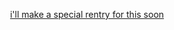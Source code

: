 <p align="center">
  <a href="https://rentry.co/holyspawn><img src="https://files.catbox.moe/b4bfli.jpeg">
    i'll make a special rentry for this soon
</p>
